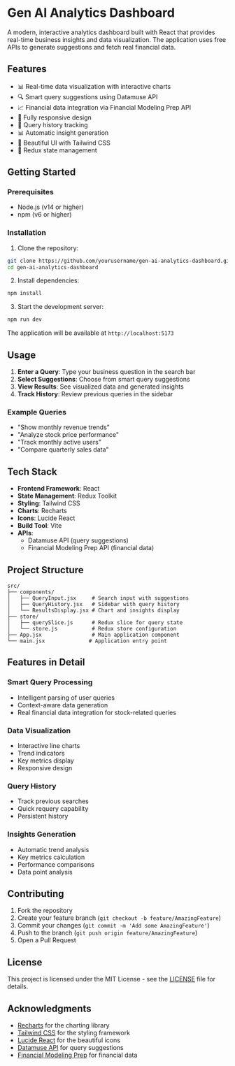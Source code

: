 # Gen AI Analytics Dashboard

A modern, interactive analytics dashboard built with React that provides real-time business insights and data visualization. The application uses free APIs to generate suggestions and fetch real financial data.

## Features

- 📊 Real-time data visualization with interactive charts
- 🔍 Smart query suggestions using Datamuse API
- 📈 Financial data integration via Financial Modeling Prep API
- 📱 Fully responsive design
- 📝 Query history tracking
- 📊 Automatic insight generation
- 🎨 Beautiful UI with Tailwind CSS
- 🔄 Redux state management

## Getting Started

### Prerequisites

- Node.js (v14 or higher)
- npm (v6 or higher)

### Installation

1. Clone the repository:
```bash
git clone https://github.com/yourusername/gen-ai-analytics-dashboard.git
cd gen-ai-analytics-dashboard
```

2. Install dependencies:
```bash
npm install
```

3. Start the development server:
```bash
npm run dev
```

The application will be available at `http://localhost:5173`

## Usage

1. **Enter a Query**: Type your business question in the search bar
2. **Select Suggestions**: Choose from smart query suggestions
3. **View Results**: See visualized data and generated insights
4. **Track History**: Review previous queries in the sidebar

### Example Queries

- "Show monthly revenue trends"
- "Analyze stock price performance"
- "Track monthly active users"
- "Compare quarterly sales data"

## Tech Stack

- **Frontend Framework**: React
- **State Management**: Redux Toolkit
- **Styling**: Tailwind CSS
- **Charts**: Recharts
- **Icons**: Lucide React
- **Build Tool**: Vite
- **APIs**:
  - Datamuse API (query suggestions)
  - Financial Modeling Prep API (financial data)

## Project Structure

```
src/
├── components/
│   ├── QueryInput.jsx     # Search input with suggestions
│   ├── QueryHistory.jsx   # Sidebar with query history
│   └── ResultsDisplay.jsx # Chart and insights display
├── store/
│   ├── querySlice.js      # Redux slice for query state
│   └── store.js           # Redux store configuration
├── App.jsx                # Main application component
└── main.jsx              # Application entry point
```

## Features in Detail

### Smart Query Processing
- Intelligent parsing of user queries
- Context-aware data generation
- Real financial data integration for stock-related queries

### Data Visualization
- Interactive line charts
- Trend indicators
- Key metrics display
- Responsive design

### Query History
- Track previous searches
- Quick requery capability
- Persistent history

### Insights Generation
- Automatic trend analysis
- Key metrics calculation
- Performance comparisons
- Data point analysis

## Contributing

1. Fork the repository
2. Create your feature branch (`git checkout -b feature/AmazingFeature`)
3. Commit your changes (`git commit -m 'Add some AmazingFeature'`)
4. Push to the branch (`git push origin feature/AmazingFeature`)
5. Open a Pull Request

## License

This project is licensed under the MIT License - see the [LICENSE](LICENSE) file for details.

## Acknowledgments

- [Recharts](https://recharts.org/) for the charting library
- [Tailwind CSS](https://tailwindcss.com/) for the styling framework
- [Lucide React](https://lucide.dev/) for the beautiful icons
- [Datamuse API](https://www.datamuse.com/api/) for query suggestions
- [Financial Modeling Prep](https://financialmodelingprep.com/developer/docs/) for financial data
